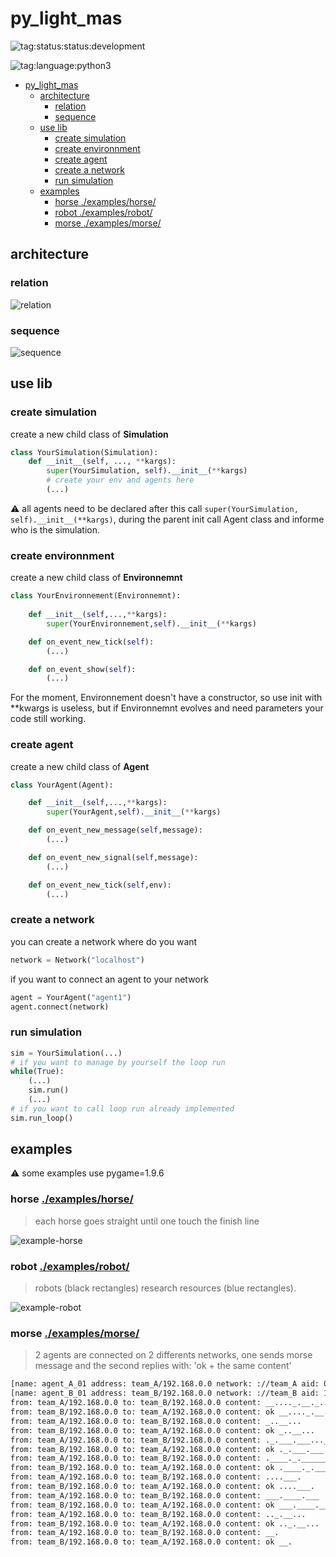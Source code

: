 # py_light_mas 

![tag:status:status:development](https://raw.githubusercontent.com/PouceHeure/markdown_tags/v1.10/tags/status/status_development/status_development_red.png)

![tag:language:python3](https://raw.githubusercontent.com/PouceHeure/markdown_tags/v1.10/tags/language/python3/python3_blue.png)


- [py_light_mas](#py_light_mas)
  - [architecture](#architecture)
    - [relation](#relation)
    - [sequence](#sequence)
  - [use lib](#use-lib)
    - [create simulation](#create-simulation)
    - [create environnment](#create-environnment)
    - [create agent](#create-agent)
    - [create a network](#create-a-network)
    - [run simulation](#run-simulation)
  - [examples](#examples)
    - [horse ./examples/horse/](#horse-exampleshorse)
    - [robot ./examples/robot/](#robot-examplesrobot)
    - [morse ./examples/morse/](#morse-examplesmorse)

## architecture 

### relation

![relation](.doc/py_light_mas-relation.png)

### sequence

![sequence](.doc/py_light_mas-sequence.png)

## use lib 

### create simulation 

create a new child class of **Simulation**

```python
class YourSimulation(Simulation):
    def __init__(self, ..., **kargs):
        super(YourSimulation, self).__init__(**kargs)
        # create your env and agents here 
        (...)
```

:warning: all agents need to be declared after this call `super(YourSimulation, self).__init__(**kargs)`, during the parent init call Agent class and informe who is the simulation. 


### create environnment 

create a new child class of **Environnemnt**


``` python 
class YourEnvironnement(Environnemnt):
    
    def __init__(self,...,**kargs):
        super(YourEnvironnement,self).__init__(**kargs)

    def on_event_new_tick(self):
        (...)

    def on_event_show(self):
        (...)
```

For the moment, Environnement doesn't have a constructor, so use init with **kwargs is useless, but if Environnemnt evolves and need parameters your code still working. 

### create agent 

create a new child class of **Agent**

``` python 
class YourAgent(Agent): 

    def __init__(self,...,**kargs):
        super(YourAgent,self).__init__(**kargs)

    def on_event_new_message(self,message): 
        (...)

    def on_event_new_signal(self,message): 
        (...)

    def on_event_new_tick(self,env):
        (...)
``` 

### create a network 

you can create a network where do you want 

```python 
network = Network("localhost")
```

if you want to connect an agent to your network 
```python 
agent = YourAgent("agent1")
agent.connect(network)
```

### run simulation 

```python
sim = YourSimulation(...)
# if you want to manage by yourself the loop run 
while(True): 
    (...)
    sim.run() 
    (...)
# if you want to call loop run already implemented 
sim.run_loop()
```

## examples 

:warning: some examples use pygame=1.9.6

### horse [./examples/horse/](./examples/horse/) 
> each horse goes straight until one touch the finish line 
 
![example-horse](.doc/horse.gif)

### robot [./examples/robot/](./examples/robot/) 
> robots (black rectangles) research resources (blue rectangles). 


![example-robot](.doc/robot.gif)

### morse [./examples/morse/](./examples/morse/) 

> 2 agents are connected on 2 differents networks, one sends morse message and the second replies with: 'ok + the same content'

``` bash 
[name: agent_A_01 address: team_A/192.168.0.0 network: ://team_A aid: 0 type: SenderAgent] success connection to: team_A
[name: agent_B_01 address: team_B/192.168.0.0 network: ://team_B aid: 1 type: ReplierAgent] success connection to: team_B
from: team_A/192.168.0.0 to: team_B/192.168.0.0 content: __...._.__._..__..
from: team_B/192.168.0.0 to: team_A/192.168.0.0 content: ok __...._.__._..__..
from: team_A/192.168.0.0 to: team_B/192.168.0.0 content: _..__...
from: team_B/192.168.0.0 to: team_A/192.168.0.0 content: ok _..__...
from: team_A/192.168.0.0 to: team_B/192.168.0.0 content: ._.___.___...___.
from: team_B/192.168.0.0 to: team_A/192.168.0.0 content: ok ._.___.___...___.
from: team_A/192.168.0.0 to: team_B/192.168.0.0 content: .____._.______...
from: team_B/192.168.0.0 to: team_A/192.168.0.0 content: ok .____._.______...
from: team_A/192.168.0.0 to: team_B/192.168.0.0 content: ....___.
from: team_B/192.168.0.0 to: team_A/192.168.0.0 content: ok ....___.
from: team_A/192.168.0.0 to: team_B/192.168.0.0 content: ___.____.___
from: team_B/192.168.0.0 to: team_A/192.168.0.0 content: ok ___.____.___
from: team_A/192.168.0.0 to: team_B/192.168.0.0 content: .._.__...
from: team_B/192.168.0.0 to: team_A/192.168.0.0 content: ok .._.__...
from: team_A/192.168.0.0 to: team_B/192.168.0.0 content: __.
from: team_B/192.168.0.0 to: team_A/192.168.0.0 content: ok __.
```